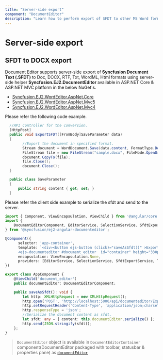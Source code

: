 ```yaml
---
title: "Server-side export"
component: "DocumentEditor"
description: "Learn how to perform export of SFDT to other MS Word formats and PDF document in server-side."
---
```


# Server-side export

## SFDT to DOCX export

Document Editor supports server-side export of **Syncfusion Document Text (.SFDT)** to Doc, DOCX, RTF, Txt, WordML, Html formats using server-side helper **Syncfusion.EJ2.DocumentEditor** available in ASP.NET Core & ASP.NET MVC platform in the below NuGet's.

* [Syncfusion.EJ2.WordEditor.AspNet.Core](https://www.nuget.org/packages/Syncfusion.EJ2.WordEditor.AspNet.Core)
* [Syncfusion.EJ2.WordEditor.AspNet.Mvc5](https://www.nuget.org/packages/Syncfusion.EJ2.WordEditor.AspNet.Mvc5)
* [Syncfusion.EJ2.WordEditor.AspNet.Mvc4](https://www.nuget.org/packages/Syncfusion.EJ2.WordEditor.AspNet.Mvc4)

Please refer the following code example.

```csharp
  //API controller for the conversion.
  [HttpPost]
  public void ExportSFDT([FromBody]SaveParameter data)
  {
        //Export the document in specified format.
        Stream document = WordDocument.Save(data.content, FormatType.Docx);
        FileStream file = new FileStream("sample.docx", FileMode.OpenOrCreate, FileAccess.ReadWrite);
        document.CopyTo(file);
        file.Close();
        document.Close();
  }

  public class SaveParameter
  {
      public string content { get; set; }
  }
```

Please refer the client side example to serialize the sfdt and send to the server.

```typescript
import { Component, ViewEncapsulation, ViewChild } from '@angular/core';
import {
    DocumentEditorComponent, EditorService, SelectionService, SfdtExportService, TextExportService, WordExportService
} from '@syncfusion/ej2-angular-documenteditor';

@Component({
      selector: 'app-container',
      template: `<div><button ejs-button (click)="saveAsSfdt()" >Export SFDT</button>
      <ejs-documenteditor #document_editor  id="container" height="330px" style="display:block" [isReadOnly]=false [enableEditor]=true [enableWordExport]=true [enableSfdtExport]=true> </ejs-documenteditor></div>`,
      encapsulation: ViewEncapsulation.None,
      providers: [EditorService, SelectionService, SfdtExportService, TextExportService]
})

export class AppComponent {
    @ViewChild('document_editor')
    public documentEditor: DocumentEditorComponent;

    public saveAsSfdt(): void {
        let http: XMLHttpRequest = new XMLHttpRequest();
        http.open('POST', 'http://localhost:5000/api/documenteditor/ExportSFDT');
        http.setRequestHeader('Content-Type', 'application/json;charset=UTF-8');
        http.responseType = 'json';
        //Serialize the document content as sfdt.
        let sfdt: any = { content: this.documentEditor.serialize() };
        http.send(JSON.stringify(sfdt));
    };
}
```

> `DocumentEditor` object is available in `DocumentEditorContainer` component(DocumentEditor packaged with toolbar, statusbar & properties pane) as [`documentEditor`](https://ej2.syncfusion.com/angular/documentation/api/document-editor-container/#documenteditor)
